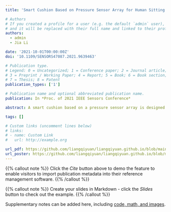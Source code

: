 ```yaml
---
title: 'Smart Cushion Based on Pressure Sensor Array for Human Sitting Posture Recognition'

# Authors
# If you created a profile for a user (e.g. the default `admin` user), write the username (folder name) here
# and it will be replaced with their full name and linked to their profile.
authors:
  - admin
  - Jia Li

date: '2021-10-01T00:00:00Z'
doi: '10.1109/SENSORS47087.2021.9639463'

# Publication type.
# Legend: 0 = Uncategorized; 1 = Conference paper; 2 = Journal article;
# 3 = Preprint / Working Paper; 4 = Report; 5 = Book; 6 = Book section;
# 7 = Thesis; 8 = Patent
publication_types: ['1']

# Publication name and optional abbreviated publication name.
publication: In *Proc. of 2021 IEEE Sensors Conference*

abstract: A smart cushion based on a pressure sensor array is designed and manufactured to recognize human sitting posture. The smart cushion collects pressure images for convolutional neural network training to recognize 5 human sitting postures. In a series of experiments, a total of 16,300 pressure images were collected by 5 subjects to perform recognition tasks. By collecting pressure images multiple times to optimize the time independence of the data set, and the accuracy achieved 0.978. While ensuring comfortness, this smart cushion takes into account both the high accuracy of sitting posture recognition and the development prospects of visualization applications.

tags: []

# Custom links (uncomment lines below)
# links:
# - name: Custom Link
#   url: http://example.org

url_pdf: https://github.com/liangqiyuan/liangqiyuan.github.io/blob/main/content/publication/Smart%20Cushion%20Based%20on%20Pressure%20Sensor%20Array%20for%20Human%20Sitting%20Posture%20Recognition/Smart_Cushion_Based_on_Pressure_Sensor_Array_for_Human_Sitting_Posture_Recognition.pdf
url_poster: https://github.com/liangqiyuan/liangqiyuan.github.io/blob/main/content/publication/Smart%20Cushion%20Based%20on%20Pressure%20Sensor%20Array%20for%20Human%20Sitting%20Posture%20Recognition/liangqi-yuan-paper-1247-poster.jpg
---
```


{{% callout note %}}
Click the _Cite_ button above to demo the feature to enable visitors to import publication metadata into their reference management software.
{{% /callout %}}

{{% callout note %}}
Create your slides in Markdown - click the _Slides_ button to check out the example.
{{% /callout %}}

Supplementary notes can be added here, including [code, math, and images](https://wowchemy.com/docs/writing-markdown-latex/).
